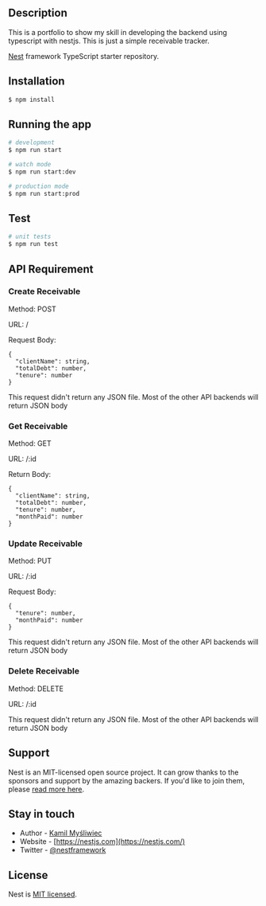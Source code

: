 ## Description

This is a portfolio to show my skill in developing the backend using typescript with nestjs. This is just a simple receivable tracker.

[Nest](https://github.com/nestjs/nest) framework TypeScript starter repository.

## Installation

```bash
$ npm install
```

## Running the app

```bash
# development
$ npm run start

# watch mode
$ npm run start:dev

# production mode
$ npm run start:prod
```

## Test

```bash
# unit tests
$ npm run test
```

## API Requirement

### Create Receivable

Method: POST

URL: /

Request Body:

```
{
  "clientName": string,
  "totalDebt": number,
  "tenure": number
}
```

This request didn't return any JSON file. Most of the other API backends will return JSON body

### Get Receivable

Method: GET

URL: /:id

Return Body:

```
{
  "clientName": string,
  "totalDebt": number,
  "tenure": number,
  "monthPaid": number
}
```

### Update Receivable

Method: PUT

URL: /:id

Request Body:

```
{
  "tenure": number,
  "monthPaid": number
}
```

This request didn't return any JSON file. Most of the other API backends will return JSON body

### Delete Receivable

Method: DELETE

URL: /:id

This request didn't return any JSON file. Most of the other API backends will return JSON body

## Support

Nest is an MIT-licensed open source project. It can grow thanks to the sponsors and support by the amazing backers. If you'd like to join them, please [read more here](https://docs.nestjs.com/support).

## Stay in touch

- Author - [Kamil Myśliwiec](https://kamilmysliwiec.com)
- Website - [https://nestjs.com](https://nestjs.com/)
- Twitter - [@nestframework](https://twitter.com/nestframework)

## License

Nest is [MIT licensed](LICENSE).
